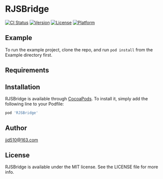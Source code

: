 # RJSBridge

[![CI Status](https://img.shields.io/travis/20533206/RJSBridge.svg?style=flat)](https://travis-ci.org/20533206/RJSBridge)
[![Version](https://img.shields.io/cocoapods/v/RJSBridge.svg?style=flat)](https://cocoapods.org/pods/RJSBridge)
[![License](https://img.shields.io/cocoapods/l/RJSBridge.svg?style=flat)](https://cocoapods.org/pods/RJSBridge)
[![Platform](https://img.shields.io/cocoapods/p/RJSBridge.svg?style=flat)](https://cocoapods.org/pods/RJSBridge)

## Example

To run the example project, clone the repo, and run `pod install` from the Example directory first.

## Requirements

## Installation

RJSBridge is available through [CocoaPods](https://cocoapods.org). To install
it, simply add the following line to your Podfile:

```ruby
pod 'RJSBridge'
```

## Author

jjd510@163.com

## License

RJSBridge is available under the MIT license. See the LICENSE file for more info.
